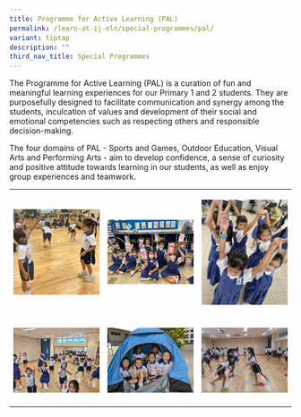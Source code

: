 ```yaml
---
title: Programme for Active Learning (PAL)
permalink: /learn-at-ij-oln/special-programmes/pal/
variant: tiptap
description: ""
third_nav_title: Special Programmes
---
```

<p>The Programme for Active Learning (PAL) is a curation of fun and meaningful learning experiences for our Primary 1 and 2 students. They are purposefully designed to facilitate communication and synergy among the students, inculcation of values and development of their social and emotional competencies such as respecting others and responsible decision-making.</p><p>The four domains of PAL - Sports and Games, Outdoor Education, Visual Arts and Performing Arts - aim to develop confidence, a sense of curiosity and positive attitude towards learning in our students, as well as enjoy group experiences and teamwork.</p><table><tbody><tr><th rowspan="1" colspan="1"><p></p><div class="isomer-image-wrapper"><img style="width: 100%" height="auto" width="100%" alt="" src="/images/SpecialProg/PAL2w.jpg"></div></th><th rowspan="1" colspan="1"><p></p><div class="isomer-image-wrapper"><img style="width: 100%" height="auto" width="100%" alt="" src="/images/SpecialProg/PAL1w.jpg"></div></th><th rowspan="1" colspan="1"><p></p><div class="isomer-image-wrapper"><img style="width: 100%" height="auto" width="100%" alt="" src="/images/SpecialProg/PAL3w.jpg"></div></th></tr><tr><td rowspan="1" colspan="1"><p></p></td><td rowspan="1" colspan="1"><p></p></td><td rowspan="1" colspan="1"><p></p></td></tr><tr><td rowspan="1" colspan="1"><p></p><div class="isomer-image-wrapper"><img style="width: 100%" height="auto" width="100%" alt="" src="/images/SpecialProg/PAL4w.jpg"></div></td><td rowspan="1" colspan="1"><p></p><div class="isomer-image-wrapper"><img style="width: 100%" height="auto" width="100%" alt="" src="/images/SpecialProg/PAL5w.jpg"></div></td><td rowspan="1" colspan="1"><p></p><div class="isomer-image-wrapper"><img style="width: 100%" height="auto" width="100%" alt="" src="/images/SpecialProg/PAL6w.jpg"></div></td></tr><tr><td rowspan="1" colspan="1"><p></p></td><td rowspan="1" colspan="1"><p></p></td><td rowspan="1" colspan="1"><p></p></td></tr></tbody></table><p></p>